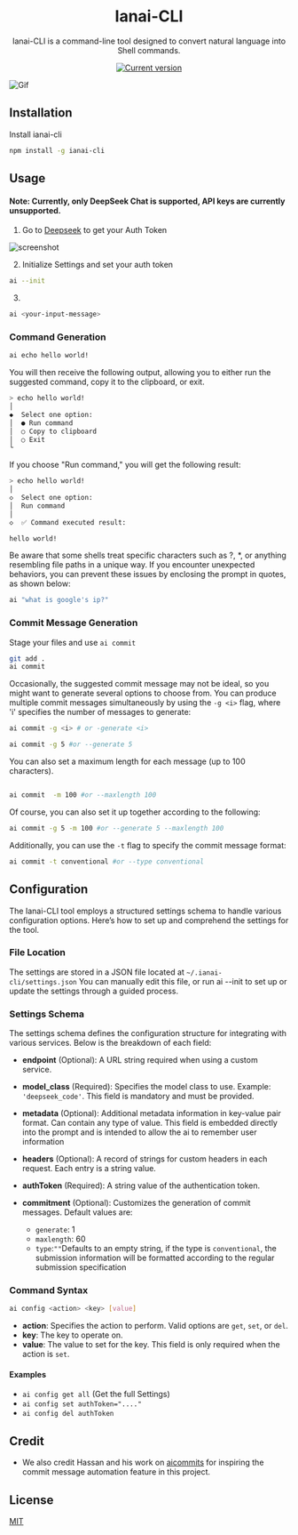 <h1 align="center" id="title">Ianai-CLI</h1>

<p id="description" align="center">Ianai-CLI is a command-line tool designed to convert natural language into Shell commands.</p>

<p align="center">
   <a href="https://www.npmjs.com/package/ianai-cli"><img src="https://img.shields.io/npm/v/ianai-cli" alt="Current version"></a>
</p>

<img  src="https://github.com/user-attachments/assets/5ddc242c-c974-4935-8f61-4679133c3878" alt="Gif" />

## Installation

Install ianai-cli

```bash
npm install -g ianai-cli
```

## Usage

#### Note: Currently, only DeepSeek Chat is supported, API keys are currently unsupported.

1. Go to [Deepseek](https://chat.deepseek.com/) to get your Auth Token

![screenshot](https://github.com/user-attachments/assets/95cff635-7fac-4aae-bd41-98cce835a8d0)

2. Initialize Settings and set your auth token

```bash
ai --init
```

3.

```bash
ai <your-input-message>
```

### Command Generation

```bash
ai echo hello world!
```

You will then receive the following output, allowing you to either run the suggested command, copy it to the clipboard, or exit.

```bash
> echo hello world!
│
◆  Select one option:
│  ● Run command
│  ○ Copy to clipboard
│  ○ Exit
└
```

If you choose "Run command," you will get the following result:

```bash
> echo hello world!
│
◇  Select one option:
│  Run command
│
◇  ✅ Command executed result:

hello world!

```

Be aware that some shells treat specific characters such as ?, \*, or anything resembling file paths in a unique way. If you encounter unexpected behaviors, you can prevent these issues by enclosing the prompt in quotes, as shown below:

```bash
ai "what is google's ip?"
```

### Commit Message Generation

Stage your files and use `ai commit`
```bash
git add .
ai commit
```

Occasionally, the suggested commit message may not be ideal, so you might want to generate several options to choose from. You can produce multiple commit messages simultaneously by using the `-g <i>` flag, where 'i' specifies the number of messages to generate:

```bash
ai commit -g <i> # or -generate <i>
```


```bash
ai commit -g 5 #or --generate 5
```

You can also set a maximum length for each message (up to 100 characters).

```bash

ai commit  -m 100 #or --maxlength 100

```

Of course, you can also set it up together according to the following:

```bash
ai commit -g 5 -m 100 #or --generate 5 --maxlength 100
```

Additionally, you can use the `-t` flag to specify the commit message format:

```bash
ai commit -t conventional #or --type conventional
```



## Configuration

The Ianai-CLI tool employs a structured settings schema to handle various configuration options. Here’s how to set up and comprehend the settings for the tool.

### File Location

The settings are stored in a JSON file located at `~/.ianai-cli/settings.json` You can manually edit this file, or run ai --init to set up or update the settings through a guided process.

### Settings Schema

The settings schema defines the configuration structure for integrating with various services. Below is the breakdown of each field:

- **endpoint** (Optional): A URL string required when using a custom service.
- **model_class** (Required): Specifies the model class to use. Example: `'deepseek_code'`. This field is mandatory and must be provided.

- **metadata** (Optional): Additional metadata information in key-value pair format. Can contain any type of value. This field is embedded directly into the prompt and is intended to allow the ai to remember user information

- **headers** (Optional): A record of strings for custom headers in each request. Each entry is a string value.

- **authToken** (Required): A string value of the authentication token.
- **commitment** (Optional): Customizes the generation of commit messages. Default values are:
  - `generate`: 1
  - `maxlength`: 60
  - `type`:`""`Defaults to an empty string, if the type is `conventional`, the submission information will be formatted according to the regular submission specification

### Command Syntax

```bash
ai config <action> <key> [value]
```

- **action**: Specifies the action to perform. Valid options are `get`, `set`, or `del`.
- **key**: The key to operate on.
- **value**: The value to set for the key. This field is only required when the action is `set`.

#### Examples

- `ai config get all` (Get the full Settings)
- `ai config set authToken="...."`
- `ai config del authToken`


## Credit
- We also credit Hassan and his work on [aicommits](https://github.com/Nutlope/aicommits) for inspiring the commit message automation feature in this project.

## License

[MIT]("https://choosealicense.com/licenses/mit/")
